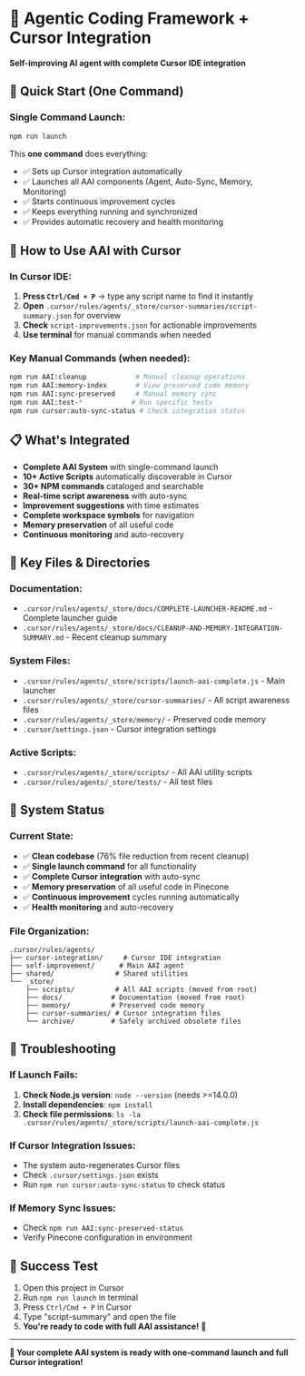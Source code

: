 # 🤖 Agentic Coding Framework + Cursor Integration

**Self-improving AI agent with complete Cursor IDE integration**

## 🚀 **Quick Start (One Command)**

### **Single Command Launch:**
```bash
npm run launch
```

This **one command** does everything:
- ✅ Sets up Cursor integration automatically
- ✅ Launches all AAI components (Agent, Auto-Sync, Memory, Monitoring)
- ✅ Starts continuous improvement cycles
- ✅ Keeps everything running and synchronized
- ✅ Provides automatic recovery and health monitoring

## 🎯 **How to Use AAI with Cursor**

### **In Cursor IDE:**
1. **Press `Ctrl/Cmd + P`** → type any script name to find it instantly
2. **Open** `.cursor/rules/agents/_store/cursor-summaries/script-summary.json` for overview
3. **Check** `script-improvements.json` for actionable improvements
4. **Use terminal** for manual commands when needed

### **Key Manual Commands (when needed):**
```bash
npm run AAI:cleanup            # Manual cleanup operations
npm run AAI:memory-index       # View preserved code memory
npm run AAI:sync-preserved     # Manual memory sync
npm run AAI:test-*            # Run specific tests
npm run cursor:auto-sync-status # Check integration status
```

## 📋 **What's Integrated**

- **Complete AAI System** with single-command launch
- **10+ Active Scripts** automatically discoverable in Cursor
- **30+ NPM commands** cataloged and searchable
- **Real-time script awareness** with auto-sync
- **Improvement suggestions** with time estimates
- **Complete workspace symbols** for navigation
- **Memory preservation** of all useful code
- **Continuous monitoring** and auto-recovery

## 📂 **Key Files & Directories**

### **Documentation:**
- `.cursor/rules/agents/_store/docs/COMPLETE-LAUNCHER-README.md` - Complete launcher guide
- `.cursor/rules/agents/_store/docs/CLEANUP-AND-MEMORY-INTEGRATION-SUMMARY.md` - Recent cleanup summary

### **System Files:**
- `.cursor/rules/agents/_store/scripts/launch-aai-complete.js` - Main launcher
- `.cursor/rules/agents/_store/cursor-summaries/` - All script awareness files
- `.cursor/rules/agents/_store/memory/` - Preserved code memory
- `.cursor/settings.json` - Cursor integration settings

### **Active Scripts:**
- `.cursor/rules/agents/_store/scripts/` - All AAI utility scripts
- `.cursor/rules/agents/_store/tests/` - All test files

## 🔧 **System Status**

### **Current State:**
- ✅ **Clean codebase** (76% file reduction from recent cleanup)
- ✅ **Single launch command** for all functionality
- ✅ **Complete Cursor integration** with auto-sync
- ✅ **Memory preservation** of all useful code in Pinecone
- ✅ **Continuous improvement** cycles running automatically
- ✅ **Health monitoring** and auto-recovery

### **File Organization:**
```
.cursor/rules/agents/
├── cursor-integration/     # Cursor IDE integration
├── self-improvement/      # Main AAI agent
├── shared/               # Shared utilities
└── _store/
    ├── scripts/          # All AAI scripts (moved from root)
    ├── docs/            # Documentation (moved from root)
    ├── memory/          # Preserved code memory
    ├── cursor-summaries/ # Cursor integration files
    └── archive/         # Safely archived obsolete files
```

## 🚨 **Troubleshooting**

### **If Launch Fails:**
1. **Check Node.js version**: `node --version` (needs >=14.0.0)
2. **Install dependencies**: `npm install`
3. **Check file permissions**: `ls -la .cursor/rules/agents/_store/scripts/launch-aai-complete.js`

### **If Cursor Integration Issues:**
- The system auto-regenerates Cursor files
- Check `.cursor/settings.json` exists
- Run `npm run cursor:auto-sync-status` to check status

### **If Memory Sync Issues:**
- Check `npm run AAI:sync-preserved-status`
- Verify Pinecone configuration in environment

## 🎉 **Success Test**

1. Open this project in Cursor
2. Run `npm run launch` in terminal
3. Press `Ctrl/Cmd + P` in Cursor
4. Type "script-summary" and open the file
5. **You're ready to code with full AAI assistance!** 🚀

---

**🤖 Your complete AAI system is ready with one-command launch and full Cursor integration!** 